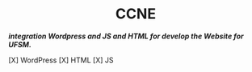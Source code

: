 <h1 align="middle"> CCNE </h1>




***integration Wordpress and JS and HTML for develop the Website for UFSM.***

[X] WordPress
[X] HTML
[X] JS


